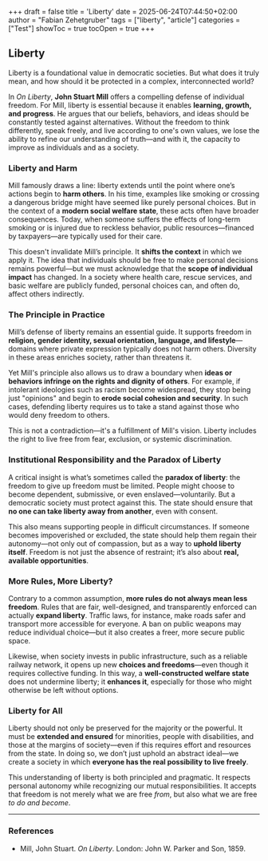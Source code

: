 +++
draft = false
title = 'Liberty'
date = 2025-06-24T07:44:50+02:00
author = "Fabian Zehetgruber"
tags = ["liberty", "article"]
categories = ["Test"]
showToc = true
tocOpen = true
+++


## Liberty

Liberty is a foundational value in democratic societies. But what does it truly mean, and how should it be protected in a complex, interconnected world?

In *On Liberty*, **John Stuart Mill** offers a compelling defense of individual freedom. For Mill, liberty is essential because it enables **learning, growth, and progress**. He argues that our beliefs, behaviors, and ideas should be constantly tested against alternatives. Without the freedom to think differently, speak freely, and live according to one's own values, we lose the ability to refine our understanding of truth—and with it, the capacity to improve as individuals and as a society.

### Liberty and Harm

Mill famously draws a line: liberty extends until the point where one’s actions begin to **harm others**. In his time, examples like smoking or crossing a dangerous bridge might have seemed like purely personal choices. But in the context of a **modern social welfare state**, these acts often have broader consequences. Today, when someone suffers the effects of long-term smoking or is injured due to reckless behavior, public resources—financed by taxpayers—are typically used for their care.

This doesn't invalidate Mill’s principle. It **shifts the context** in which we apply it. The idea that individuals should be free to make personal decisions remains powerful—but we must acknowledge that the **scope of individual impact** has changed. In a society where health care, rescue services, and basic welfare are publicly funded, personal choices can, and often do, affect others indirectly.

### The Principle in Practice

Mill’s defense of liberty remains an essential guide. It supports freedom in **religion, gender identity, sexual orientation, language, and lifestyle**—domains where private expression typically does not harm others. Diversity in these areas enriches society, rather than threatens it.

Yet Mill's principle also allows us to draw a boundary when **ideas or behaviors infringe on the rights and dignity of others**. For example, if intolerant ideologies such as racism become widespread, they stop being just "opinions" and begin to **erode social cohesion and security**. In such cases, defending liberty requires us to take a stand against those who would deny freedom to others.

This is not a contradiction—it's a fulfillment of Mill's vision. Liberty includes the right to live free from fear, exclusion, or systemic discrimination.

### Institutional Responsibility and the Paradox of Liberty

A critical insight is what’s sometimes called the **paradox of liberty**: the freedom to give up freedom must be limited. People might choose to become dependent, submissive, or even enslaved—voluntarily. But a democratic society must protect against this. The state should ensure that **no one can take liberty away from another**, even with consent.

This also means supporting people in difficult circumstances. If someone becomes impoverished or excluded, the state should help them regain their autonomy—not only out of compassion, but as a way to **uphold liberty itself**. Freedom is not just the absence of restraint; it’s also about **real, available opportunities**.

### More Rules, More Liberty?

Contrary to a common assumption, **more rules do not always mean less freedom**. Rules that are fair, well-designed, and transparently enforced can actually **expand liberty**. Traffic laws, for instance, make roads safer and transport more accessible for everyone. A ban on public weapons may reduce individual choice—but it also creates a freer, more secure public space.

Likewise, when society invests in public infrastructure, such as a reliable railway network, it opens up new **choices and freedoms**—even though it requires collective funding. In this way, a **well-constructed welfare state** does not undermine liberty; it **enhances it**, especially for those who might otherwise be left without options.

### Liberty for All

Liberty should not only be preserved for the majority or the powerful. It must be **extended and ensured** for minorities, people with disabilities, and those at the margins of society—even if this requires effort and resources from the state. In doing so, we don’t just uphold an abstract ideal—we create a society in which **everyone has the real possibility to live freely**.

This understanding of liberty is both principled and pragmatic. It respects personal autonomy while recognizing our mutual responsibilities. It accepts that freedom is not merely what we are free *from*, but also what we are free *to do and become*.

---

### References

* Mill, John Stuart. *On Liberty*. London: John W. Parker and Son, 1859.

